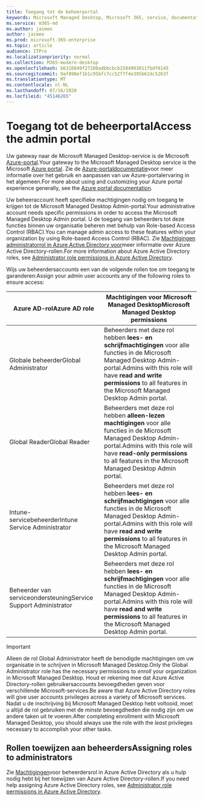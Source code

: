 ```yaml
---
title: Toegang tot de beheerportal
keywords: Microsoft Managed Desktop, Microsoft 365, service, documentatie
ms.service: m365-md
ms.author: jaimeo
author: jaimeo
ms.prod: microsoft-365-enterprise
ms.topic: article
audience: ITPro
ms.localizationpriority: normal
ms.collection: M365-modern-desktop
ms.openlocfilehash: b6310849f27200adbbcbcb1584903011fbdf6145
ms.sourcegitcommit: 9af890ef1b1c95bfc7cc52f7f4e395b62dc5263f
ms.translationtype: MT
ms.contentlocale: nl-NL
ms.lasthandoff: 07/16/2020
ms.locfileid: "45146265"
---
```

# <a name="access-the-admin-portal"></a><span data-ttu-id="fbc7d-103">Toegang tot de beheerportal</span><span class="sxs-lookup"><span data-stu-id="fbc7d-103">Access the admin portal</span></span>

<span data-ttu-id="fbc7d-104">Uw gateway naar de Microsoft Managed Desktop-service is de Microsoft [Azure-portal](https://portal.azure.com).</span><span class="sxs-lookup"><span data-stu-id="fbc7d-104">Your gateway to the Microsoft Managed Desktop service is the Microsoft [Azure portal](https://portal.azure.com).</span></span> <span data-ttu-id="fbc7d-105">Zie de [Azure-portaldocumentatie](https://docs.microsoft.com/azure/azure-portal/)voor meer informatie over het gebruik en aanpassen van uw Azure-portalervaring in het algemeen.</span><span class="sxs-lookup"><span data-stu-id="fbc7d-105">For more about using and customizing your Azure portal experience generally, see the [Azure portal documentation](https://docs.microsoft.com/azure/azure-portal/).</span></span> 

<span data-ttu-id="fbc7d-106">Uw beheeraccount heeft specifieke machtigingen nodig om toegang te krijgen tot de Microsoft Managed Desktop Admin-portal.</span><span class="sxs-lookup"><span data-stu-id="fbc7d-106">Your administrative account needs specific permissions in order to access the Microsoft Managed Desktop Admin portal.</span></span> <span data-ttu-id="fbc7d-107">U de toegang van beheerders tot deze functies binnen uw organisatie beheren met behulp van Role-based Access Control (RBAC).</span><span class="sxs-lookup"><span data-stu-id="fbc7d-107">You can manage admin access to these features within your organization by using Role-based Access Control (RBAC).</span></span> <span data-ttu-id="fbc7d-108">Zie [Machtigingen administratorrol in Azure Active Directory voor](https://docs.microsoft.com/azure/active-directory/users-groups-roles/directory-assign-admin-roles)meer informatie over Azure Active Directory-rollen.</span><span class="sxs-lookup"><span data-stu-id="fbc7d-108">For more information about Azure Active Directory roles, see [Administrator role permissions in Azure Active Directory](https://docs.microsoft.com/azure/active-directory/users-groups-roles/directory-assign-admin-roles).</span></span>

<span data-ttu-id="fbc7d-109">Wijs uw beheerdersaccounts een van de volgende rollen toe om toegang te garanderen:</span><span class="sxs-lookup"><span data-stu-id="fbc7d-109">Assign your admin user accounts any of the following roles to ensure access:</span></span>

|<span data-ttu-id="fbc7d-110">Azure AD-rol</span><span class="sxs-lookup"><span data-stu-id="fbc7d-110">Azure AD role</span></span>  |<span data-ttu-id="fbc7d-111">Machtigingen voor Microsoft Managed Desktop</span><span class="sxs-lookup"><span data-stu-id="fbc7d-111">Microsoft Managed Desktop permissions</span></span>  |
|---------|---------|
|<span data-ttu-id="fbc7d-112">Globale beheerder</span><span class="sxs-lookup"><span data-stu-id="fbc7d-112">Global Administrator</span></span>     | <span data-ttu-id="fbc7d-113">Beheerders met deze rol hebben **lees- en schrijfmachtigingen** voor alle functies in de Microsoft Managed Desktop Admin-portal.</span><span class="sxs-lookup"><span data-stu-id="fbc7d-113">Admins with this role will have **read and write permissions** to all features in the Microsoft Managed Desktop Admin portal.</span></span>         |
|<span data-ttu-id="fbc7d-114">Global Reader</span><span class="sxs-lookup"><span data-stu-id="fbc7d-114">Global Reader</span></span>     | <span data-ttu-id="fbc7d-115">Beheerders met deze rol hebben **alleen-lezen machtigingen** voor alle functies in de Microsoft Managed Desktop Admin-portal.</span><span class="sxs-lookup"><span data-stu-id="fbc7d-115">Admins with this role will have **read-only permissions** to all features in the Microsoft Managed Desktop Admin portal.</span></span>         |
|<span data-ttu-id="fbc7d-116">Intune-servicebeheerder</span><span class="sxs-lookup"><span data-stu-id="fbc7d-116">Intune Service Administrator</span></span>     |  <span data-ttu-id="fbc7d-117">Beheerders met deze rol hebben **lees- en schrijfmachtigingen** voor alle functies in de Microsoft Managed Desktop Admin-portal.</span><span class="sxs-lookup"><span data-stu-id="fbc7d-117">Admins with this role will have **read and write permissions** to all features in the Microsoft Managed Desktop Admin portal.</span></span>       |
|<span data-ttu-id="fbc7d-118">Beheerder van serviceondersteuning</span><span class="sxs-lookup"><span data-stu-id="fbc7d-118">Service Support Administrator</span></span>     | <span data-ttu-id="fbc7d-119">Beheerders met deze rol hebben **lees- en schrijfmachtigingen** voor alle functies in de Microsoft Managed Desktop Admin-portal.</span><span class="sxs-lookup"><span data-stu-id="fbc7d-119">Admins with this role will have **read and write permissions** to all features in the Microsoft Managed Desktop Admin portal.</span></span>         |

> [!IMPORTANT]
> <span data-ttu-id="fbc7d-120">Alleen de rol Global Administrator heeft de benodigde machtigingen om uw organisatie in te *schrijven* in Microsoft Managed Desktop.</span><span class="sxs-lookup"><span data-stu-id="fbc7d-120">Only the Global Administrator role has the necessary permissions to *enroll* your organization in Microsoft Managed Desktop.</span></span> <span data-ttu-id="fbc7d-121">Houd er rekening mee dat Azure Active Directory-rollen gebruikersaccounts bevoegdheden geven voor verschillende Microsoft-services.</span><span class="sxs-lookup"><span data-stu-id="fbc7d-121">Be aware that Azure Active Directory roles will give user accounts privileges across a variety of Microsoft services.</span></span> <span data-ttu-id="fbc7d-122">Nadat u de inschrijving bij Microsoft Managed Desktop hebt voltooid, moet u altijd de rol gebruiken met de *minste* bevoegdheden die nodig zijn om uw andere taken uit te voeren.</span><span class="sxs-lookup"><span data-stu-id="fbc7d-122">After completing enrollment with Microsoft Managed Desktop, you should always use the role with the *least* privileges necessary to accomplish your other tasks.</span></span>

## <a name="assigning-roles-to-administrators"></a><span data-ttu-id="fbc7d-123">Rollen toewijzen aan beheerders</span><span class="sxs-lookup"><span data-stu-id="fbc7d-123">Assigning roles to administrators</span></span>

<span data-ttu-id="fbc7d-124">Zie [Machtigingen](https://docs.microsoft.com/azure/active-directory/users-groups-roles/directory-assign-admin-roles)voor beheerdersrol in Azure Active Directory als u hulp nodig hebt bij het toewijzen van Azure Active Directory-rollen.</span><span class="sxs-lookup"><span data-stu-id="fbc7d-124">If you need help assigning Azure Active Directory roles, see [Administrator role permissions in Azure Active Directory](https://docs.microsoft.com/azure/active-directory/users-groups-roles/directory-assign-admin-roles).</span></span>
